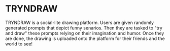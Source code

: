 # TRYNDRAW
TRYNDRAW is a social-lite drawing platform. Users are given randomly generated prompts that depict funny senarios. Then they are tasked to "try and draw" these prompts relying on their imagination and humor. Once they are done, the drawing is uploaded onto the platform for their friends and the world to see! 
